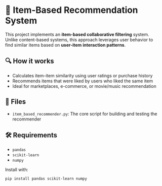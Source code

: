 # 🧠 Item-Based Recommendation System

This project implements an **item-based collaborative filtering** system. Unlike content-based systems, this approach leverages user behavior to find similar items based on **user-item interaction patterns**.

## 🔍 How it works
- Calculates item-item similarity using user ratings or purchase history
- Recommends items that were liked by users who liked the same item
- Ideal for marketplaces, e-commerce, or movie/music recommendation

## 📁 Files
- `item_based_recommender.py`: The core script for building and testing the recommender

## 🛠️ Requirements
- `pandas`
- `scikit-learn`
- `numpy`

Install with:

```bash
pip install pandas scikit-learn numpy
